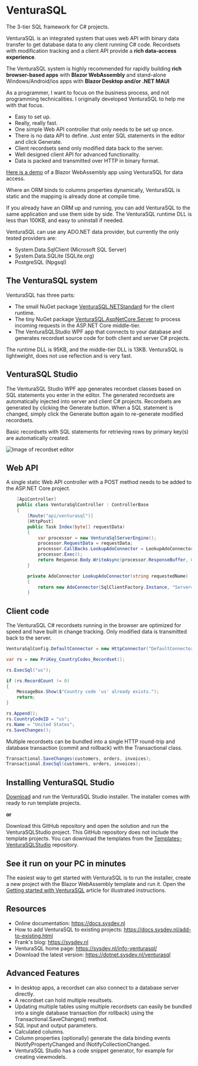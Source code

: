 # VenturaSQL
The 3-tier SQL framework for C# projects.

VenturaSQL is an integrated system that uses web API with binary data transfer to get database data to any client running C# code. Recordsets with modification tracking and a client API provide a **rich data-access experience**.

The VenturaSQL system is highly recommended for rapidly building **rich browser-based apps** with **Blazor WebAssembly** and stand-alone Windows/Android/ios apps with **Blazor Desktop and/or .NET MAUI**

As a programmer, I want to focus on the business process, and not programming technicalities. I originally developed VenturaSQL to help me with that focus.

- Easy to set up.
- Really, really fast.
- One simple Web API controller that only needs to be set up once.
- There is no data API to define. Just enter SQL statements in the editor and click Generate.
- Client recordsets send only modified data back to the server.
- Well designed client API for advanced functionality.
- Data is packed and transmitted over HTTP in binary format.

[Here is a demo](https://blazordemo.com) of a Blazor WebAssembly app using VenturaSQL for data access.

Where an ORM binds to columns properties dynamically, VenturaSQL is static and the mapping is already done at compile time.

If you already have an ORM up and running, you can add VenturaSQL to the same application and use them side by side. The VenturaSQL runtime DLL is less than 100KB, and easy to uninstall if needed.

VenturaSQL can use any ADO.NET data provider, but currently the only tested providers are:
+ System.Data.SqlClient (Microsoft SQL Server)
+ System.Data.SQLite (SQLite.org)
+ PostgreSQL (Npgsql)

## The VenturaSQL system
VenturaSQL has three parts:

+ The small NuGet package [VenturaSQL.NETStandard](https://www.nuget.org/packages/VenturaSQL.NETStandard) for the client runtime.
+ The tiny NuGet package [VenturaSQL.AspNetCore.Server](https://www.nuget.org/packages/VenturaSQL.AspNetCore.Server) to process incoming requests in the ASP.NET Core middle-tier.
+ The VenturaSQLStudio WPF app that connects to your database and generates recordset source code for both client and server C# projects.

The runtime DLL is 95KB, and the middle-tier DLL is 13KB. VenturaSQL is lightweight, does not use reflection and is very fast.

## VenturaSQL Studio
The VenturaSQL Studio WPF app generates recordset classes based on SQL statements you enter in the editor. The generated recordsets are automatically injected into server and client C# projects. Recordsets are generated by clicking the Generate button. When a SQL statement is changed, simply click the Generate button again to re-generate modified recordsets.

Basic recordsets with SQL statements for retrieving rows by primary key(s) are automatically created.  

![Image of recordset editor](https://raw.githubusercontent.com/frankthvandeven/VenturaSQL/master/README_IMG1.png)

## Web API
A single static Web API controller with a POST method needs to be added to the ASP.NET Core project.

```csharp
    [ApiController]
    public class VenturaSqlController : ControllerBase
    {
        [Route("api/venturasql")]
        [HttpPost]
        public Task Index(byte[] requestData)
        {
            var processor = new VenturaSqlServerEngine();
            processor.RequestData = requestData;
            processor.CallBacks.LookupAdoConnector = LookupAdoConnector;
            processor.Exec();
            return Response.Body.WriteAsync(processor.ResponseBuffer, 0, processor.ResponseLength);
        }

        private AdoConnector LookupAdoConnector(string requestedName)
        {
            return new AdoConnector(SqlClientFactory.Instance, "Server=tcp:xxx,1433;Initial Catalog=VanArsdel;User ID=yyy;Password=zzz;");
        }
```
## Client code
The VenturaSQL C# recordsets running in the browser are optimized for speed and have built in change tracking. Only modified data is transmitted back to the server.

```csharp
VenturaSqlConfig.DefaultConnector = new HttpConnector("DefaultConnector", "api/venturasql");

var rs = new PriKey_CountryCodes_Recordset();

rs.ExecSql("us");

if (rs.RecordCount != 0)
{
    MessageBox.Show($"Country code 'us' already exists.");
    return;
}

rs.Append();
rs.CountryCodeID = "us";
rs.Name = "United States";
rs.SaveChanges();
```
Multiple recordsets can be bundled into a single HTTP round-trip and database transaction (commit and rollback) with the Transactional class.

```csharp
Transactional.SaveChanges(customers, orders, invoices);
Transactional.ExecSql(customers, orders, invoices);
```

## Installing VenturaSQL Studio
[Download](https://dotnet.sysdev.nl/venturasql) and run the VenturaSQL Studio installer. The installer comes with ready to run template projects.

**or**

Download this GitHub repository and open the solution and run the VenturaSQLStudio project. This GitHub repository does not include the template projects.
You can download the templates from the [Templates-VenturaSQLStudio](https://github.com/frankthvandeven/Templates-VenturaSQLStudio) repository.

## See it run on your PC in minutes
The easiest way to get started with VenturaSQL is to run the installer, create a new project with the Blazor WebAssembly template and run it. Open the [Getting started with VenturaSQL](https://sysdev.nl/getting-started-with-venturasql/) article for illustrated instructions.

## Resources
+ Online documentation: https://docs.sysdev.nl
+ How to add VenturaSQL to existing projects: https://docs.sysdev.nl/add-to-existing.html
+ Frank's blog: https://sysdev.nl
+ VenturaSQL home page: https://sysdev.nl/info-venturasql/
+ Download the latest version: https://dotnet.sysdev.nl/venturasql

## Advanced Features
+ In desktop apps, a recordset can also connect to a database server directly.
+ A recordset can hold multiple resultsets.
+ Updating multiple tables using multiple recordsets can easily be bundled into a single database transaction (for rollback) using the Transactional.SaveChanges() method.
+ SQL input and output parameters.
+ Calculated columns.
+ Column properties (optionally) generate the data binding events INotifyPropertyChanged and INotifyCollectionChanged.
+ VenturaSQL Studio has a code snippet generator, for example for creating viewmodels.

